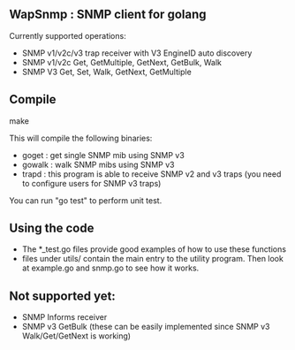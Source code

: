 WapSnmp : SNMP client for golang
--------------------------------
Currently supported operations:
* SNMP v1/v2c/v3 trap receiver with V3 EngineID auto discovery
* SNMP v1/v2c Get, GetMultiple, GetNext, GetBulk, Walk
* SNMP V3     Get, Set, Walk, GetNext, GetMultiple

Compile
--------------------------------
make

This will compile the following binaries:
* goget  : get single SNMP mib using SNMP v3
* gowalk : walk SNMP mibs using SNMP v3
* trapd  : this program is able to receive SNMP v2 and v3 traps (you need to configure users for SNMP v3 traps)

You can run "go test" to perform unit test.

Using the code
---------------------------------
* The *_test.go files provide good examples of how to use these functions
* files under utils/ contain the main entry to the utility program. Then look at example.go and snmp.go to see how it works.

Not supported yet:
------------------
* SNMP Informs receiver
* SNMP v3 GetBulk (these can be easily implemented since SNMP v3 Walk/Get/GetNext is working)
